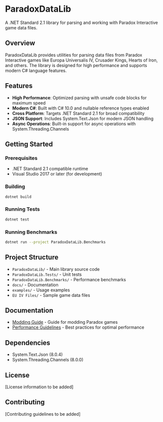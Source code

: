 # ParadoxDataLib

A .NET Standard 2.1 library for parsing and working with Paradox Interactive game data files.

## Overview

ParadoxDataLib provides utilities for parsing data files from Paradox Interactive games like Europa Universalis IV, Crusader Kings, Hearts of Iron, and others. The library is designed for high performance and supports modern C# language features.

## Features

- **High Performance**: Optimized parsing with unsafe code blocks for maximum speed
- **Modern C#**: Built with C# 10.0 and nullable reference types enabled
- **Cross Platform**: Targets .NET Standard 2.1 for broad compatibility
- **JSON Support**: Includes System.Text.Json for modern JSON handling
- **Async Operations**: Built-in support for async operations with System.Threading.Channels

## Getting Started

### Prerequisites

- .NET Standard 2.1 compatible runtime
- Visual Studio 2017 or later (for development)

### Building

```bash
dotnet build
```

### Running Tests

```bash
dotnet test
```

### Running Benchmarks

```bash
dotnet run --project ParadoxDataLib.Benchmarks
```

## Project Structure

- `ParadoxDataLib/` - Main library source code
- `ParadoxDataLib.Tests/` - Unit tests
- `ParadoxDataLib.Benchmarks/` - Performance benchmarks
- `docs/` - Documentation
- `examples/` - Usage examples
- `EU IV Files/` - Sample game data files

## Documentation

- [Modding Guide](MODDING_GUIDE.md) - Guide for modding Paradox games
- [Performance Guidelines](PERFORMANCE_GUIDELINES.md) - Best practices for optimal performance

## Dependencies

- System.Text.Json (8.0.4)
- System.Threading.Channels (8.0.0)

## License

[License information to be added]

## Contributing

[Contributing guidelines to be added]